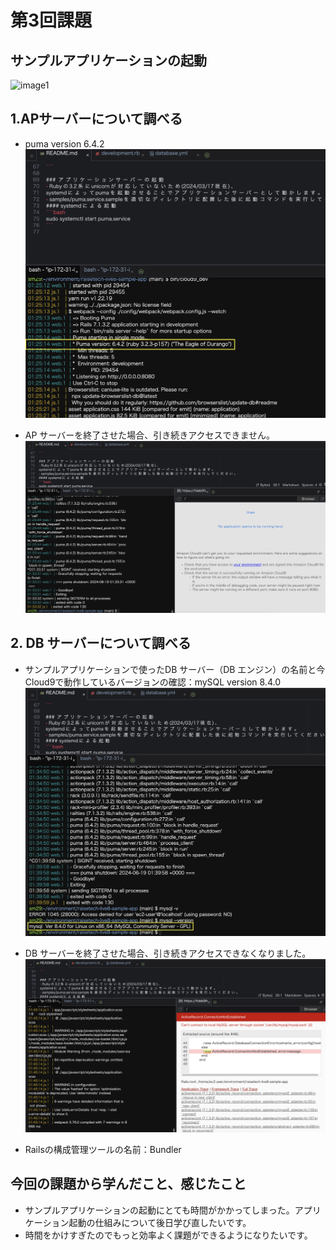 # 第3回課題

## サンプルアプリケーションの起動
![image1](images/サンプルアプリケーション.png)

## 1.APサーバーについて調べる
- puma version 6.4.2
![image2](images/puma.png)

- AP サーバーを終了させた場合、引き続きアクセスできません。
![image3](images/oops.png)

## 2. DB サーバーについて調べる
- サンプルアプリケーションで使ったDB サーバー（DB エンジン）の名前と今Cloud9で動作しているバージョンの確認：mySQL version 8.4.0
![image4](images/mysql.png)

- DB サーバーを終了させた場合、引き続きアクセスできなくなりました。
![image5](images/db終了.png)

- Railsの構成管理ツールの名前：Bundler

## 今回の課題から学んだこと、感じたこと

- サンプルアプリケーションの起動にとても時間がかかってしまった。アプリケーション起動の仕組みについて後日学び直したいです。
- 時間をかけすぎたのでもっと効率よく課題ができるようになりたいです。

